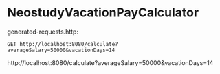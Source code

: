 # NeostudyVacationPayCalculator

generated-requests.http:
```http
GET http://localhost:8080/calculate?averageSalary=50000&vacationDays=14
```
http://localhost:8080/calculate?averageSalary=50000&vacationDays=14
